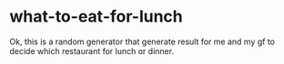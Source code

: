 # what-to-eat-for-lunch
Ok, this is a random generator that generate result for me and my gf to decide which restaurant for lunch or dinner.
